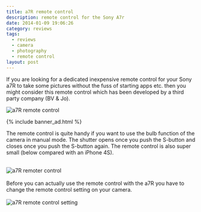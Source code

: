 ```yaml
---
title: a7R remote control
description: remote control for the Sony A7r
date: 2014-01-09 19:06:26
category: reviews
tags:
  - reviews
  - camera
  - photography
  - remote control
layout: post
---
```

If you are looking for a dedicated inexpensive remote control for your Sony a7R to take some pictures without the fuss of starting apps etc. then you might consider this remote control which has been developed by a third party company (BV & Jo).

<img src="http://farm3.staticflickr.com/2834/11857317396_342fcc3f83_c.jpg" alt="a7R remote control">
<!--more-->

{% include banner_ad.html %}

The remote control is quite handy if you want to use the bulb function of the camera in manual mode. The shutter opens once you push the S-button and closes once you push the S-button again. The remote control is also super small (below compared with an iPhone 4S).<br><br>

<img src="http://farm4.staticflickr.com/3665/11856987894_1ae9f2bfab_c.jpg" alt="a7R remoter control">
<br><br>
Before you can actually use the remote control with the a7R you have to change the remote control setting on your camera.<br><br>

<img src="http://farm3.staticflickr.com/2829/11856929704_c0e64fb9db_c.jpg" alt="a7R  remote control setting">
